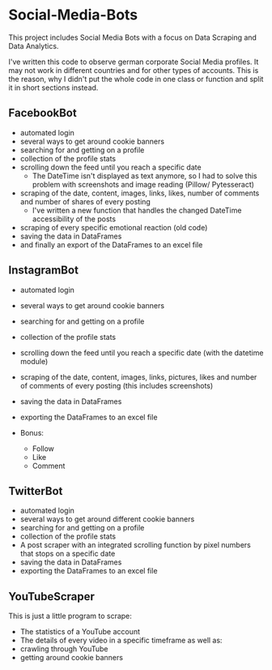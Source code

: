 # Social-Media-Bots
This project includes Social Media Bots with a focus on Data Scraping and Data Analytics.</br>

I've written this code to observe german corporate Social Media profiles. It may not work in different countries and for other types of accounts. This is the reason, why I didn't put the whole code in one class or function and split it in short sections instead.</br>

## FacebookBot

- automated login
- several ways to get around cookie banners
- searching for and getting on a profile
- collection of the profile stats
- scrolling down the feed until you reach a specific date
  - The DateTime isn't displayed as text anymore, so I had to solve this problem with screenshots and image reading (Pillow/ Pytesseract)
- scraping of the date, content, images, links, likes, number of comments and number of shares of every posting 
  - I've written a new function that handles the changed DateTime accessibility of the posts 
- scraping of every specific emotional reaction (old code)
- saving the data in DataFrames 
- and finally an export of the DataFrames to an excel file 

## InstagramBot

- automated login
- several ways to get around cookie banners
- searching for and getting on a profile
- collection of the profile stats
- scrolling down the feed until you reach a specific date (with the datetime module)
- scraping of the date, content, images, links, pictures, likes and number of comments of every posting (this includes screenshots)
- saving the data in DataFrames 
- exporting the DataFrames to an excel file 

- Bonus:
  - Follow
  - Like
  - Comment

## TwitterBot

- automated login
- several ways to get around different cookie banners
- searching for and getting on a profile
- collection of the profile stats
- A post scraper with an integrated scrolling function by pixel numbers that stops on a specific date
- saving the data in DataFrames
- exporting the DataFrames to an excel file 

## YouTubeScraper

This is just a little program to scrape:
- The statistics of a YouTube account
- The details of every video in a specific timeframe
as well as:
- crawling through YouTube
- getting around cookie banners
